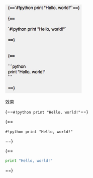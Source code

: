 ![](../img/nest_block_hl_yellow.png)

效果

{==`#!python print "Hello, world!"`==}

{==

`#!python print "Hello, world!"`

==}


{==

```python
print "Hello, world!"
```

==}
